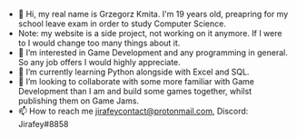 - 👋 Hi, my real name is Grzegorz Kmita. I'm 19 years old, preapring for my school leave exam in order to study Computer Science.
- Note: my website is a side project, not working on it anymore. If I were to I would change too many things about it.
- 👀 I’m interested in Game Development and any programming in general. So any job offers I would highly appreciate. 
- 🌱 I’m currently learning Python alongside with Excel and SQL.
- 💞️ I’m looking to collaborate with some more familiar with Game Development than I am and build some games together, whilst publishing them on Game Jams.
- 📫 How to reach me jirafeycontact@protonmail.com, Discord: Jirafey#8858
<!---
✨
--->
